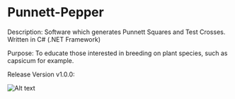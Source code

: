 # Punnett-Pepper

Description: Software which generates Punnett Squares and Test Crosses. Written in C# (.NET Framework)

Purpose: To educate those interested in breeding on plant species, such as capsicum for example.

Release Version v1.0.0: 

![Alt text](https://github.com/RProietto/Punnett-Pepper/blob/main/crosses/Hot%20Banana%20x%20Malawi.png "Example")
